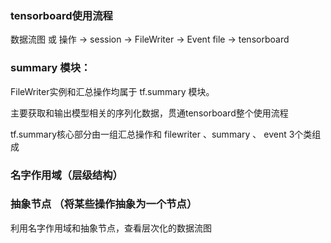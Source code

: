 ### tensorboard使用流程
数据流图 或 操作  -> session ->  FileWriter -> Event file -> tensorboard

### summary 模块：
FileWriter实例和汇总操作均属于 tf.summary 模块。

主要获取和输出模型相关的序列化数据，贯通tensorboard整个使用流程

tf.summary核心部分由一组汇总操作和 filewriter 、summary 、 event 3个类组成

### 名字作用域（层级结构）

### 抽象节点  （将某些操作抽象为一个节点）

利用名字作用域和抽象节点，查看层次化的数据流图







